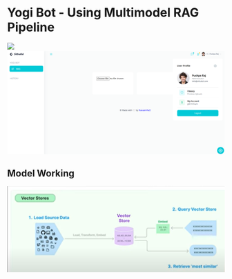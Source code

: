 <h1>Yogi Bot - Using Multimodel RAG Pipeline</h1>
<img src="https://media.licdn.com/dms/image/v2/D4E22AQF2lRm-FFh_Wg/feedshare-shrink_2048_1536/B4EZO7gZmmGQAs-/0/1734017654852?e=1737590400&v=beta&t=qI8NJDPfDnxY9NIKMNuTsPhqFsutnGKivHIg70hN2oY" />
<img src="home.png" />
<h2>Model Working </h2>
<img src="Demo.png" />
